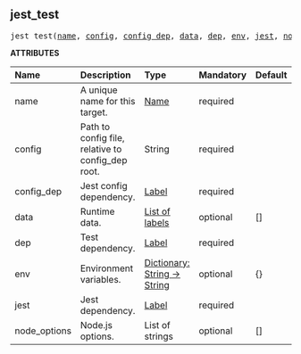 <!-- Generated with Stardoc: http://skydoc.bazel.build -->

<a id="#jest_test"></a>

## jest_test

<pre>
jest_test(<a href="#jest_test-name">name</a>, <a href="#jest_test-config">config</a>, <a href="#jest_test-config_dep">config_dep</a>, <a href="#jest_test-data">data</a>, <a href="#jest_test-dep">dep</a>, <a href="#jest_test-env">env</a>, <a href="#jest_test-jest">jest</a>, <a href="#jest_test-node_options">node_options</a>)
</pre>

**ATTRIBUTES**

| Name                                            | Description                                       | Type                                                                                      | Mandatory | Default |
| :---------------------------------------------- | :------------------------------------------------ | :---------------------------------------------------------------------------------------- | :-------- | :------ |
| <a id="jest_test-name"></a>name                 | A unique name for this target.                    | <a href="https://bazel.build/docs/build-ref.html#name">Name</a>                           | required  |         |
| <a id="jest_test-config"></a>config             | Path to config file, relative to config_dep root. | String                                                                                    | required  |         |
| <a id="jest_test-config_dep"></a>config_dep     | Jest config dependency.                           | <a href="https://bazel.build/docs/build-ref.html#labels">Label</a>                        | required  |         |
| <a id="jest_test-data"></a>data                 | Runtime data.                                     | <a href="https://bazel.build/docs/build-ref.html#labels">List of labels</a>               | optional  | []      |
| <a id="jest_test-dep"></a>dep                   | Test dependency.                                  | <a href="https://bazel.build/docs/build-ref.html#labels">Label</a>                        | required  |         |
| <a id="jest_test-env"></a>env                   | Environment variables.                            | <a href="https://bazel.build/docs/skylark/lib/dict.html">Dictionary: String -> String</a> | optional  | {}      |
| <a id="jest_test-jest"></a>jest                 | Jest dependency.                                  | <a href="https://bazel.build/docs/build-ref.html#labels">Label</a>                        | required  |         |
| <a id="jest_test-node_options"></a>node_options | Node.js options.                                  | List of strings                                                                           | optional  | []      |

